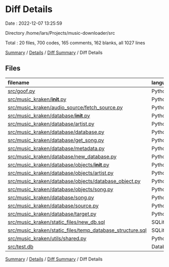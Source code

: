 # Diff Details

Date : 2022-12-07 13:25:59

Directory /home/lars/Projects/music-downloader/src

Total : 20 files,  700 codes, 165 comments, 162 blanks, all 1027 lines

[Summary](results.md) / [Details](details.md) / [Diff Summary](diff.md) / Diff Details

## Files
| filename | language | code | comment | blank | total |
| :--- | :--- | ---: | ---: | ---: | ---: |
| [src/goof.py](/src/goof.py) | Python | 30 | 5 | 8 | 43 |
| [src/music_kraken/__init__.py](/src/music_kraken/__init__.py) | Python | 3 | 2 | 0 | 5 |
| [src/music_kraken/audio_source/fetch_source.py](/src/music_kraken/audio_source/fetch_source.py) | Python | 0 | 0 | -1 | -1 |
| [src/music_kraken/database/__init__.py](/src/music_kraken/database/__init__.py) | Python | -4 | 1 | 1 | -2 |
| [src/music_kraken/database/artist.py](/src/music_kraken/database/artist.py) | Python | -11 | 0 | -5 | -16 |
| [src/music_kraken/database/database.py](/src/music_kraken/database/database.py) | Python | 25 | 22 | 4 | 51 |
| [src/music_kraken/database/get_song.py](/src/music_kraken/database/get_song.py) | Python | 40 | 5 | 11 | 56 |
| [src/music_kraken/database/metadata.py](/src/music_kraken/database/metadata.py) | Python | -13 | 0 | -5 | -18 |
| [src/music_kraken/database/new_database.py](/src/music_kraken/database/database.py) | Python | 172 | 78 | 55 | 305 |
| [src/music_kraken/database/objects/__init__.py](/src/music_kraken/database/objects/__init__.py) | Python | 11 | 0 | 4 | 15 |
| [src/music_kraken/database/objects/artist.py](/src/music_kraken/database/objects/artist.py) | Python | 18 | 0 | 5 | 23 |
| [src/music_kraken/database/objects/database_object.py](/src/music_kraken/database/objects/database_object.py) | Python | 21 | 5 | 11 | 37 |
| [src/music_kraken/database/objects/song.py](/src/music_kraken/database/objects/song.py) | Python | 179 | 52 | 60 | 291 |
| [src/music_kraken/database/song.py](/src/music_kraken/database/song.py) | Python | 39 | -5 | 12 | 46 |
| [src/music_kraken/database/source.py](/src/music_kraken/database/source.py) | Python | -5 | 0 | -2 | -7 |
| [src/music_kraken/database/target.py](/src/music_kraken/database/target.py) | Python | -22 | 0 | -9 | -31 |
| [src/music_kraken/static_files/new_db.sql](/src/music_kraken/static_files/new_db.sql) | SQLite | 66 | 0 | 10 | 76 |
| [src/music_kraken/static_files/temp_database_structure.sql](/src/music_kraken/static_files/temp_database_structure.sql) | SQLite | 74 | 0 | 3 | 77 |
| [src/music_kraken/utils/shared.py](/src/music_kraken/utils/shared.py) | Python | 1 | 0 | 0 | 1 |
| [src/test.db](/src/test.db) | Database | 76 | 0 | 0 | 76 |

[Summary](results.md) / [Details](details.md) / [Diff Summary](diff.md) / Diff Details